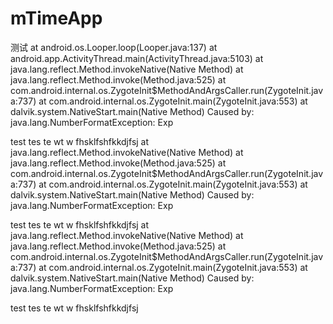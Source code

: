 # mTimeApp
测试
  at android.os.Looper.loop(Looper.java:137)
 at android.app.ActivityThread.main(ActivityThread.java:5103)
 at java.lang.reflect.Method.invokeNative(Native Method)
 at java.lang.reflect.Method.invoke(Method.java:525)
 at com.android.internal.os.ZygoteInit$MethodAndArgsCaller.run(ZygoteInit.java:737)
 at com.android.internal.os.ZygoteInit.main(ZygoteInit.java:553)
 at dalvik.system.NativeStart.main(Native Method)
Caused by: java.lang.NumberFormatException: Exp



test
tes
te
wt
w
fhsklfshfkkdjfsj
 at java.lang.reflect.Method.invokeNative(Native Method)
 at java.lang.reflect.Method.invoke(Method.java:525)
 at com.android.internal.os.ZygoteInit$MethodAndArgsCaller.run(ZygoteInit.java:737)
 at com.android.internal.os.ZygoteInit.main(ZygoteInit.java:553)
 at dalvik.system.NativeStart.main(Native Method)
Caused by: java.lang.NumberFormatException: Exp



test
tes
te
wt
w
fhsklfshfkkdjfsj
 at java.lang.reflect.Method.invokeNative(Native Method)
 at java.lang.reflect.Method.invoke(Method.java:525)
 at com.android.internal.os.ZygoteInit$MethodAndArgsCaller.run(ZygoteInit.java:737)
 at com.android.internal.os.ZygoteInit.main(ZygoteInit.java:553)
 at dalvik.system.NativeStart.main(Native Method)
Caused by: java.lang.NumberFormatException: Exp



test
tes
te
wt
w
fhsklfshfkkdjfsj